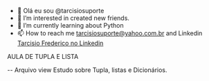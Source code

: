 - 👋 Olá eu sou @tarcisiosuporte
- 👀 I’m interested in created new friends.
- 🌱 I’m currently learning about Python
- 📫 How to reach me tarcisiosuporte@yahoo.com.br and Linkedin [Tarcisio Frederico no Linkedin ](https://www.linkedin.com/in/tarcísio-frederico-do-rosário-almeida-07269057/)


AULA DE TUPLA E LISTA 

-- Arquivo view Estudo sobre Tupla, listas e Dicionários.

<!---
tarcisiosuporte/tarcisiosuporte is a ✨ special ✨ repository because its
`README.md` (this file) appears on your GitHub profile.
You can click the Preview link to take a look at your changes.
--->
